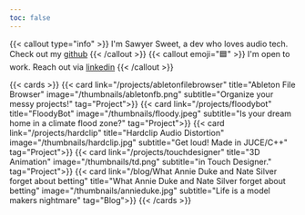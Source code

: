 ```yaml
---
toc: false
---
```


{{< callout type="info" >}}
  I'm Sawyer Sweet, a dev who loves audio tech. Check out my [github](http://www.github.com/martin473)
{{< /callout >}}
{{< callout emoji="🟦" >}}
  I'm open to work. Reach out via [linkedin](http://www.linkedin.com/in/sawyersweet)
{{< /callout >}}

{{< cards >}}
  {{< card link="/projects/abletonfilebrowser" title="Ableton File Browser" image="/thumbnails/abletonfb.png" subtitle="Organize your messy projects!" tag="Project">}}
  {{< card link="/projects/floodybot" title="FloodyBot" image="/thumbnails/floody.jpeg" subtitle="Is your dream home in a climate flood zone?" tag="Project">}}
  {{< card link="/projects/hardclip" title="Hardclip Audio Distortion" image="/thumbnails/hardclip.jpg" subtitle="Get loud! Made in JUCE/C++" tag="Project">}}
  {{< card link="/projects/touchdesigner" title="3D Animation" image="/thumbnails/td.png" subtitle="in Touch Designer." tag="Project">}}
  {{< card link="/blog/What Annie Duke and Nate Silver forget about betting" title="What Annie Duke and Nate Silver forget about betting" image="/thumbnails/annieduke.jpg" subtitle="Life is a model makers nightmare" tag="Blog">}}
{{< /cards >}}